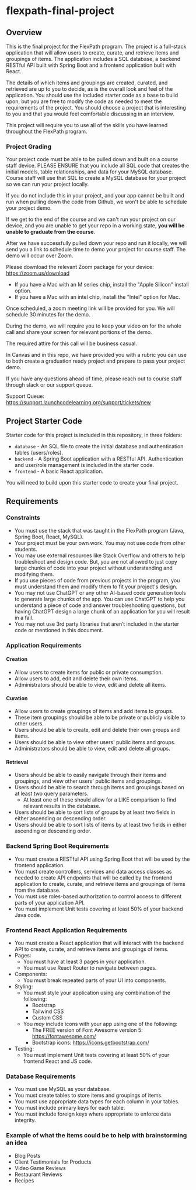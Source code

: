 # flexpath-final-project

## Overview

This is the final project for the FlexPath program.  The project is a full-stack application that will allow users to create, curate, and retrieve items and groupings of items.  The application includes a SQL database, a backend RESTful API built with Spring Boot and a frontend application built with React.

The details of which items and groupings are created, curated, and retrieved are up to you to decide, as is the overall look and feel of the application.  You should use the included starter code as a base to build upon, but you are free to modify the code as needed to meet the requirements of the project.  You should choose a project that is interesting to you and that you would feel comfortable discussing in an interview.

This project will require you to use all of the skills you have learned throughout the FlexPath program.

### Project Grading

Your project code must be able to be pulled down and built on a course staff device. 
PLEASE ENSURE that you include all SQL code that creates the initial models, table relationships, and data for your MySQL database. Course staff will use that SQL to create a MySQL database for your project so we can run your project locally.

If you do not include this in your project, and your app cannot be built and run when pulling down the code from Github, we won't be able to schedule your project demo. 

If we get to the end of the course and we can't run your project on our device, and you are unable to get your repo in a working state, **you will be unable to graduate from the course**.

After we have successfully pulled down your repo and run it locally, we will send you a link to schedule time to demo your project for course staff. The demo will occur over Zoom.

Please download the relevant Zoom package for your device:
https://zoom.us/download

- If you have a Mac with an M series chip, install the "Apple Silicon" install option.
- If you have a Mac with an intel chip, install the "Intel" option for Mac.

Once scheduled, a zoom meeting link will be provided for you. We will schedule 30 minutes for the demo.

During the demo, we will require you to keep your video on for the whole call and share your screen for relevant portions of the demo.

The required attire for this call will be business casual.

In Canvas and in this repo, we have provided you with a rubric you can use to both create a graduation ready project and prepare to pass your project demo.

If you have any questions ahead of time, please reach out to course staff through slack or our support queue. 

Support Queue:
https://support.launchcodelearning.org/support/tickets/new

## Project Starter Code

Starter code for this project is included in this repository, in three folders:

- `database` - An SQL file to create the initial database and authentication tables (users/roles).
- `backend` - A Spring Boot application with a RESTful API.  Authentication and user/role management is included in the starter code.
- `frontend` - A basic React application.

You will need to build upon this starter code to create your final project.

## Requirements

### Constraints

- You must use the stack that was taught in the FlexPath program (Java, Spring Boot, React, MySQL).
- Your project must be your own work.  You may not use code from other students.
- You may use external resources like Stack Overflow and others to help troubleshoot and design code. But, you are not allowed to just copy large chunks of code into your project without understanding and modifying them.
- If you use pieces of code from previous projects in the program, you must understand them and modify them to fit your project's design.
- You may not use ChatGPT or any other AI-based code generation tools to generate large chunks of the app. You can use ChatGPT to help you understand a piece of code and answer troubleshooting questions, but having ChatGPT design a large chunk of an application for you will result in a fail.
- You may not use 3rd party libraries that aren’t included in the starter code or mentioned in this document.

### Application Requirements

#### Creation

- Allow users to create items for public or private consumption.
- Allow users to add, edit and delete their own items.
- Administrators should be able to view, edit and delete all items.

#### Curation

- Allow users to create groupings of items and add items to groups.
- These item groupings should be able to be private or publicly visible to other users.
- Users should be able to create, edit and delete their own groups and items.
- Users should be able to view other users' public items and groups.
- Administrators should be able to view, edit and delete all groups.

#### Retrieval

- Users should be able to easily navigate through their items and groupings, and view other users' public items and groupings.
- Users should be able to search through items and groupings based on at least two query parameters.
  - At least one of these should allow for a LIKE comparison to find relevant results in the database.
- Users should be able to sort lists of groups by at least two fields in either ascending or descending order.
- Users should be able to sort lists of items by at least two fields in either ascending or descending order.

### Backend Spring Boot Requirements

- You must create a RESTful API using Spring Boot that will be used by the frontend application.
- You must create controllers, services and data access classes as needed to create API endpoints that will be called by the frontend application to create, curate, and retrieve items and groupings of items from the database.
- You must use roles-based authorization to control access to different parts of your application API.
- You must implement Unit tests covering at least 50% of your backend Java code.

### Frontend React Application Requirements

- You must create a React application that will interact with the backend API to create, curate, and retrieve items and groupings of items.
- Pages:
  - You must have at least 3 pages in your application.
  - You must use React Router to navigate between pages.
- Components:
  - You must break repeated parts of your UI into components.
- Styling:
  - You must style your application using any combination of the following:
    - Bootstrap
    - Tailwind CSS
    - Custom CSS
  - You *may* include icons with your app using one of the following:
    - The FREE version of Font Awesome version 5: https://fontawesome.com/
    - Bootstrap icons: https://icons.getbootstrap.com/
- Testing:
  - You must implement Unit tests covering at least 50% of your frontend React and JS code.

### Database Requirements

- You must use MySQL as your database.
- You must create tables to store items and groupings of items.
- You must use appropriate data types for each column in your tables.
- You must include primary keys for each table.
- You must include foreign keys where appropriate to enforce data integrity.

### Example of what the items could be to help with brainstorming an idea

- Blog Posts
- Client Testimonials for Products
- Video Game Reviews
- Restaurant Reviews
- Recipes
